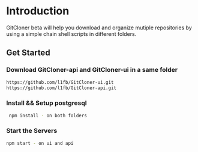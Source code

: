 # Introduction

GitCloner beta will help you download and organize mutiple repositories by using a simple chain shell scripts in different folders.

## Get Started

### Download GitCloner-api and GitCloner-ui in a same folder

```bash
https://github.com/l1fb/GitCloner-ui.git
https://github.com/l1fb/GitCloner-api.git
```

### Install && Setup postgresql

```bash
 npm install - on both folders
```

### Start the Servers

```bash
npm start - on ui and api
```
